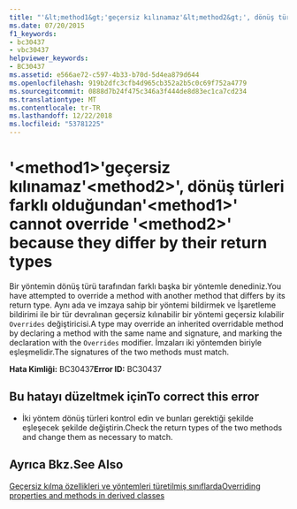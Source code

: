 ```yaml
---
title: "'&lt;method1&gt;'geçersiz kılınamaz'&lt;method2&gt;', dönüş türleri farklı olduğundan"
ms.date: 07/20/2015
f1_keywords:
- bc30437
- vbc30437
helpviewer_keywords:
- BC30437
ms.assetid: e566ae72-c597-4b33-b70d-5d4ea879d644
ms.openlocfilehash: 919b2dfc3cfb4d965cb352a2b5c0c69f752a4779
ms.sourcegitcommit: 0888d7b24f475c346a3f444de8d83ec1ca7cd234
ms.translationtype: MT
ms.contentlocale: tr-TR
ms.lasthandoff: 12/22/2018
ms.locfileid: "53781225"
---
```

# <a name="ltmethod1gt-cannot-override-ltmethod2gt-because-they-differ-by-their-return-types"></a><span data-ttu-id="4beb2-102">'&lt;method1&gt;'geçersiz kılınamaz'&lt;method2&gt;', dönüş türleri farklı olduğundan</span><span class="sxs-lookup"><span data-stu-id="4beb2-102">'&lt;method1&gt;' cannot override '&lt;method2&gt;' because they differ by their return types</span></span>
<span data-ttu-id="4beb2-103">Bir yöntemin dönüş türü tarafından farklı başka bir yöntemle denediniz.</span><span class="sxs-lookup"><span data-stu-id="4beb2-103">You have attempted to override a method with another method that differs by its return type.</span></span> <span data-ttu-id="4beb2-104">Aynı ada ve imzaya sahip bir yöntemi bildirmek ve İşaretleme bildirimi ile bir tür devralınan geçersiz kılınabilir bir yöntemi geçersiz kılabilir `Overrides` değiştiricisi.</span><span class="sxs-lookup"><span data-stu-id="4beb2-104">A type may override an inherited overridable method by declaring a method with the same name and signature, and marking the declaration with the `Overrides` modifier.</span></span> <span data-ttu-id="4beb2-105">İmzaları iki yöntemden biriyle eşleşmelidir.</span><span class="sxs-lookup"><span data-stu-id="4beb2-105">The signatures of the two methods must match.</span></span>  
  
 <span data-ttu-id="4beb2-106">**Hata Kimliği:** BC30437</span><span class="sxs-lookup"><span data-stu-id="4beb2-106">**Error ID:** BC30437</span></span>  
  
## <a name="to-correct-this-error"></a><span data-ttu-id="4beb2-107">Bu hatayı düzeltmek için</span><span class="sxs-lookup"><span data-stu-id="4beb2-107">To correct this error</span></span>  
  
-   <span data-ttu-id="4beb2-108">İki yöntem dönüş türleri kontrol edin ve bunları gerektiği şekilde eşleşecek şekilde değiştirin.</span><span class="sxs-lookup"><span data-stu-id="4beb2-108">Check the return types of the two methods and change them as necessary to match.</span></span>  
  
## <a name="see-also"></a><span data-ttu-id="4beb2-109">Ayrıca Bkz.</span><span class="sxs-lookup"><span data-stu-id="4beb2-109">See Also</span></span>  
 [<span data-ttu-id="4beb2-110">Geçersiz kılma özellikleri ve yöntemleri türetilmiş sınıflarda</span><span class="sxs-lookup"><span data-stu-id="4beb2-110">Overriding properties and methods in derived classes</span></span>](~/docs/visual-basic/programming-guide/language-features/objects-and-classes/inheritance-basics.md#overriding-properties-and-methods-in-derived-classes)
